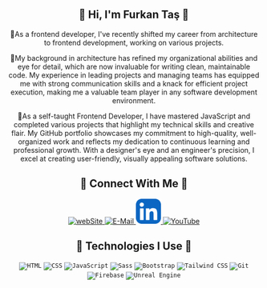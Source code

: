 ## <div align="center">🔹 Hi, I'm Furkan Taş 🔹</div>

<div align="center">

🔸As a frontend developer, I've recently shifted my career from architecture to frontend development, working on various projects.

🔸My background in architecture has refined my organizational abilities and eye for detail, which are now invaluable for writing clean, maintainable code. My experience in leading projects and managing teams has equipped me with strong communication skills and a knack for efficient project execution, making me a valuable team player in any software development environment.

🔸As a self-taught Frontend Developer, I have mastered JavaScript and completed various projects that highlight my technical skills and creative flair. My GitHub portfolio showcases my commitment to high-quality, well-organized work and reflects my dedication to continuous learning and professional growth. With a designer's eye and an engineer's precision, I excel at creating user-friendly, visually appealing software solutions.

</div>

## <div align="center">🔹 Connect With Me 🔹</div>

<div align="center">
<a href="https://furrkanntas.github.io/01_FT-Portfolio/" target="_blank">
<img src="https://static-00.iconduck.com/assets.00/world-icon-1024x1024-z2anshgl.png" alt="webSite" width="50" />
</a>

<a href="mailto:tasfurkan1995@gmail.com" target="_blank">
<img src="https://static.thenounproject.com/png/223494-200.png" alt="E-Mail" width="50" />
    </a>

<a href="https://www.linkedin.com/in/furrkanntas/" target="_blank">
  <img src="https://github.com/tandpfun/skill-icons/blob/main/icons/LinkedIn.svg" alt="LinkedIn" width="50" />
  </a>

<a href="https://www.youtube.com/@furrkanntas" target="_blank">
    <img src="https://www.svgrepo.com/download/13671/youtube.svg" alt="YouTube" width="50" />
    </a>

</div>

## <div align="center">🔹 Technologies I Use 🔹</div>

<div align="center">
	<code><img width="50" src="https://user-images.githubusercontent.com/25181517/192158954-f88b5814-d510-4564-b285-dff7d6400dad.png" alt="HTML" title="HTML"/></code>
	<code><img width="50" src="https://user-images.githubusercontent.com/25181517/183898674-75a4a1b1-f960-4ea9-abcb-637170a00a75.png" alt="CSS" title="CSS"/></code>
	<code><img width="50" src="https://user-images.githubusercontent.com/25181517/117447155-6a868a00-af3d-11eb-9cfe-245df15c9f3f.png" alt="JavaScript" title="JavaScript"/></code>
	<code><img width="50" src="https://user-images.githubusercontent.com/25181517/192158956-48192682-23d5-4bfc-9dfb-6511ade346bc.png" alt="Sass" title="Sass"/></code>
	<code><img width="50" src="https://user-images.githubusercontent.com/25181517/183898054-b3d693d4-dafb-4808-a509-bab54cf5de34.png" alt="Bootstrap" title="Bootstrap"/></code>
	<code><img width="50" src="https://user-images.githubusercontent.com/25181517/202896760-337261ed-ee92-4979-84c4-d4b829c7355d.png" alt="Tailwind CSS" title="Tailwind CSS"/></code>
	<code><img width="50" src="https://user-images.githubusercontent.com/25181517/192108372-f71d70ac-7ae6-4c0d-8395-51d8870c2ef0.png" alt="Git" title="Git"/></code>
	<code><img width="50" src="https://user-images.githubusercontent.com/25181517/189716855-2c69ca7a-5149-4647-936d-780610911353.png" alt="Firebase" title="Firebase"/></code>
	<code><img width="50" src="https://github.com/marwin1991/profile-technology-icons/assets/136815194/8470f340-0495-47c2-a95c-3c873e329c00" alt="Unreal Engine" title="Unreal Engine"/></code>
</div>
